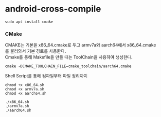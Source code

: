 # android-cross-compile

```
sudo apt install cmake
```
### CMake
CMAKE는 기본을 x86_64.cmake로 두고 armv7a와 aarch64에서 x86_64.cmake를 불러와서 기본 경로를 사용한다.  
Cmake를 통해 Makefile을 만들 때는 ToolChain을 사용하여 생성한다.
```
cmake -DCMAKE_TOOLCHAIN_FILE=cmake_toolchain/aarch64.cmake
```


Shell Script를 통해 컴파일부터 파일 정리까지
```
chmod +x x86_64.sh
chmod +x armv7a.sh
chmod +x aarch64.sh

./x86_64.sh
./armv7a.sh
./aarch64.sh
```
